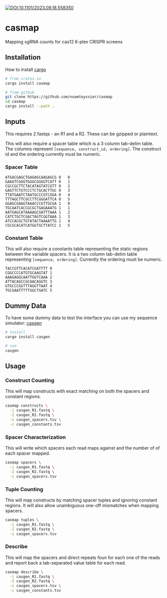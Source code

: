 [![DOI:10.1101/2023.09.18.558350](http://img.shields.io/badge/DOI-10.1101/2023.09.18.558350-B31B1B.svg)](https://doi.org/10.1101/2023.09.18.558350)

# casmap

Mapping sgRNA counts for cas12 6-plex CRISPR screens

## Installation

How to install [cargo](https://rustup.rs/)

```bash
# from crates.io
cargo install casmap

# from github
git clone https://github.com/noamteyssier/casmap
cd casmap
cargo install --path .
```

## Inputs

This requires 2 fastqs - an R1 and a R2. These can be gzipped or plaintext.

This will also require a spacer table which is a 3 column tab-delim table.
The columns represent `[sequence, construct_id, ordering]`. The construct
id and the ordering currently must be numeric.

### Spacer Table

```text
ATGACGAGCTGAGAGCAAGAGCG	0	0
GAAGTCGGGTGGGCGGGGTCATT	0	1
CGCCGCTTCTACATAGTATCGTT	0	2
GAGTTCTGTCCCTCTGCACTTGC	0	3
TTATGAATCTAATGCCCGTCGGA	0	4
TTTAGCTTCGCCTTCGGGATTCA	0	5
GGAGCGAAGTAAACCCGTTGCGA	1	0
TGCAATCACCGCGCTGAGAAATG	1	1
AATGAGCATAAAAGCGATTTAAA	1	2
CATCTGCTCGACTAGTCGGTAAA	1	3
ATCCACGCTGTATACTAAAATTG	1	4
CGCGCACATCATGGTGCTTATCC	1	5
```

### Constant Table

This will also require a constants table representing the static regions
between the variable spacers.
It is a two column tab-delim table representing `[sequence, ordering]`.
Currently the ordering must be numeric.

```text
TACCGTTCACATCGATTTT	0
CGGCCCCATGTGCAAGTAT	1
AAAGAGGCAATTGGTCAAA	2
ATTACAGCCGCAACAGGTC	3
GTGCCCGGTTTAGGTTAAT	4
TGCGAATTTTTGGCTGATC	5
```

## Dummy Data

To have some dummy data to test the interface you can use
my sequence simulator: [casgen](https://github.com/noamteyssier/casgen)

```bash
# install
cargo install casgen

# run
casgen
```

## Usage

### Construct Counting

This will map constructs with exact matching on both the spacers and constant regions.

```bash
casmap constructs \
  -i casgen_R1.fastq \
  -I casgen_R2.fastq \
  -s casgen_spacers.tsv \
  -c casgen_constants.tsv
```

### Spacer Characterization

This will write which spacers each read maps against and the number of of each
spacer mapped.

```bash
casmap spacers \
  -i casgen_R1.fastq \
  -I casgen_R2.fastq \
  -s casgen_spacers.tsv
```

### Tuple Counting

This will map constructs by matching spacer tuples and ignoring constant regions.
It will also allow unambiguous one-off mismatches when mapping spacers.

```bash
casmap tuples \
  -i casgen_R1.fastq \
  -I casgen_R2.fastq \
  -s casgen_spacers.tsv 
```

### Describe

This will map the spacers and direct repeats foun for each one of the reads and report
back a tab-separated value table for each read.

```bash
casmap describe \
  -i casgen_R1.fastq \
  -I casgen_R2.fastq \
  -s casgen_spacers.tsv \
  -c casgen_constants.tsv
```

